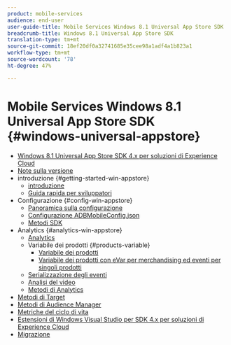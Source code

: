 ```yaml
---
product: mobile-services
audience: end-user
user-guide-title: Mobile Services Windows 8.1 Universal App Store SDK
breadcrumb-title: Windows 8.1 Universal App Store SDK
translation-type: tm+mt
source-git-commit: 18ef20df0a32741685e35cee98a1adf4a1b823a1
workflow-type: tm+mt
source-wordcount: '78'
ht-degree: 47%

---
```



# Mobile Services Windows 8.1 Universal App Store SDK {#windows-universal-appstore}

+ [Windows 8.1 Universal App Store SDK 4.x per soluzioni di Experience Cloud](overview.md)
+ [Note sulla versione](release-notes.md)
+ introduzione {#getting-started-win-appstore}
   + [introduzione](c-getting-started/c-getting-started.md)
   + [Guida rapida per sviluppatori](c-getting-started/dev-qs.md)
+ Configurazione {#config-win-appstore}
   + [Panoramica sulla configurazione](c-configuration/c-configuration.md)
   + [Configurazione ADBMobileConfig.json](c-configuration/c.json.md)
   + [Metodi SDK](c-configuration/methods.md)
+ Analytics {#analytics-win-appstore}
   + [Analytics](analytics/analytics.md)
   + Variabile dei prodotti {#products-variable}
      + [Variabile dei prodotti](analytics/products/products.md)
      + [Variabile dei prodotti con eVar per merchandising ed eventi per singoli prodotti](analytics/products/products-variable-evars-events.md)
   + [Serializzazione degli eventi](analytics/event-serialization.md)
   + [Analisi del video](analytics/video-qs.md)
   + [Metodi di Analytics](analytics/analytics-methods.md)
+ [Metodi di Target](target/target-methods.md)
+ [Metodi di Audience Manager](audiencemgmt/audience-manager-methods.md)
+ [Metriche del ciclo di vita](metrics.md)
+ [Estensioni di Windows Visual Studio per  SDK 4.x per soluzioni di Experience Cloud](extensions/win-vse-4x.md)
+ [Migrazione](migration-v3.md)
